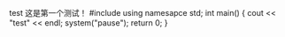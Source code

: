 test
这是第一个测试！
#include <iostream>
using namesapce std;
int main()
{
    cout << "test" << endl;
    system("pause");
    return 0;
}
